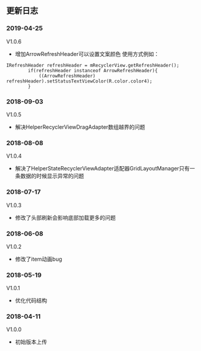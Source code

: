 ## 更新日志

### 2019-04-25
V1.0.6
- 增加ArrowRefreshHeader可以设置文案颜色
使用方式例如：

```
IRefreshHeader refreshHeader = mRecyclerView.getRefreshHeader();
        if(refreshHeader instanceof ArrowRefreshHeader){
            ((ArrowRefreshHeader) refreshHeader).setStatusTextViewColor(R.color.color4);
        }
```
### 2018-09-03
V1.0.5
- 解决HelperRecyclerViewDragAdapter数组越界的问题

### 2018-08-08
V1.0.4
- 解决了HelperStateRecyclerViewAdapter适配器GridLayoutManager只有一条数据的时候显示异常的问题

### 2018-07-17
V1.0.3
- 修改了头部刷新会影响底部加载更多的问题

### 2018-06-08
V1.0.2
- 修改了item动画bug

### 2018-05-19
V1.0.1
- 优化代码结构

### 2018-04-11
V1.0.0
- 初始版本上传

